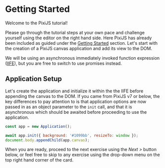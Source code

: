 # Getting Started

Welcome to the PixiJS tutorial!

Please go through the tutorial steps at your own pace and challenge yourself using the editor on the right hand side. Here PixiJS has already been included as guided under the [Getting Started](/guides/basics/getting-started#loading-pixijs) section. Let's start with the creation of a PixiJS canvas application and add its view to the DOM.

We will be using an asynchronous immediately invoked function expression ([IIFE](https://developer.mozilla.org/en-US/docs/Glossary/IIFE)), but you are free to switch to use promises instead.

## Application Setup

Let's create the application and initialize it within the the IIFE before appending the canvas to the DOM. If you came from PixiJS v7 or below, the key differences to pay attention to is that application options are now passed in as an object parameter to the `init` call, and that it is asynchronous which should be awaited before proceeding to use the application.

```javascript
const app = new Application();

await app.init({ background: '#1099bb', resizeTo: window });
document.body.appendChild(app.canvas);
```

When you are ready, proceed to the next exercise using the _Next >_ button below, or feel free to skip to any exercise using the drop-down menu on the top right hand corner of the card.
